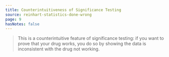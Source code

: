 ```yaml
---
title: Counterintuitiveness of Significance Testing
source: reinhart-statistics-done-wrong
page: 9
hasNotes: false
---
```


> This is a counterintuitive feature of significance testing:
>   if you want to prove that your drug works, you do so by showing the data is inconsistent with the drug not working.
